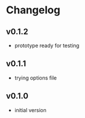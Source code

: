 # Changelog

## v0.1.2

- prototype ready for testing

## v0.1.1

- trying options file

## v0.1.0

- initial version
